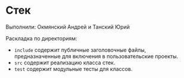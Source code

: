# Стек

Выполнили: Окмянский Андрей и Танский Юрий

Раскладка по директориям:

  - `include` содержит публичные заголовочные файлы, предназначенные для
    включения в пользовательские проекты.
  - `src` содержит реализацию класса стек.
  - `test` содержит модульные тесты для классов.

<!-- - `docs` содержит документацию на класс. -->
